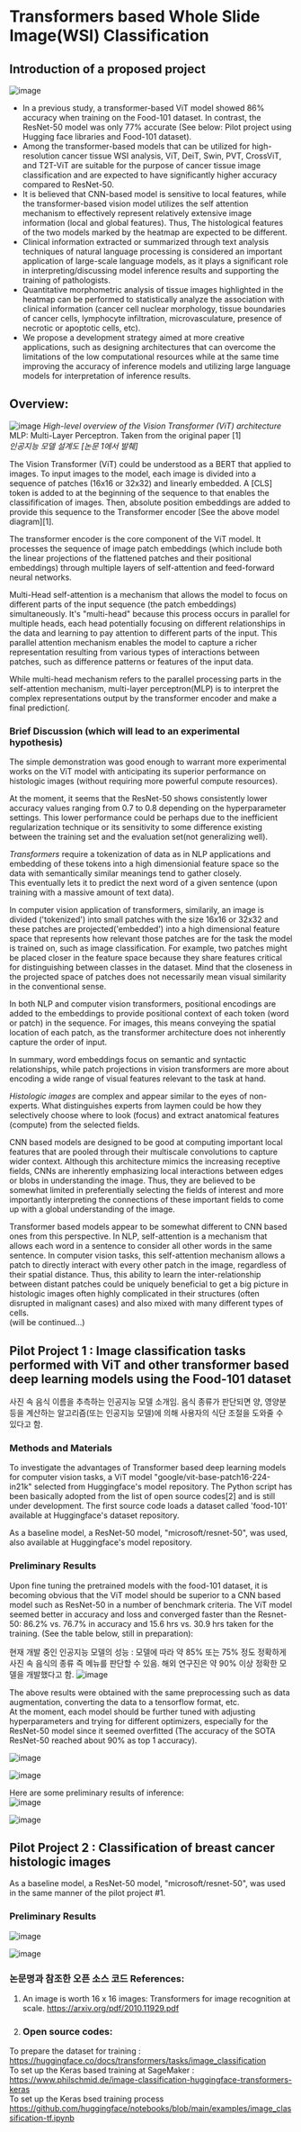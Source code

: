 # Transformers based Whole Slide Image(WSI) Classification <br>
## Introduction of a proposed project

![image](https://github.com/kimdesok/Computer-Vision-Transformers/assets/64822593/71b9a546-fc3d-43d2-b422-c010d4c2abaa)

*  In a previous study, a transformer-based ViT model showed 86% accuracy when training on the Food-101 dataset. In contrast, the ResNet-50 model was only 77% accurate (See below: Pilot project using Hugging face libraries and Food-101 dataset).
*  Among the transformer-based models that can be utilized for high-resolution cancer tissue WSI analysis, ViT, DeiT, Swin, PVT, CrossViT, and T2T-ViT are suitable for the purpose of cancer tissue image classification and are expected to have significantly higher accuracy compared to ResNet-50.
*  It is believed that CNN-based model is sensitive to local features, while the transformer-based vision model utilizes the self attention mechanism to effectively represent relatively extensive image information (local and global features).  Thus, The histological features of the two models marked by the heatmap are expected to be different.
* Clinical information extracted or summarized through text analysis techniques of natural language processing is considered an important application of large-scale language models, as it plays a significant role in interpreting/discussing model inference results and supporting the training of pathologists.
* Quantitative morphometric analysis of tissue images highlighted in the heatmap can be performed to statistically analyze the association with clinical information (cancer cell nuclear morphology, tissue boundaries of cancer cells, lymphocyte infiltration, microvasculature, presence of necrotic or apoptotic cells, etc).
* We propose a development strategy aimed at more creative applications, such as designing architectures that can overcome the limitations of the low computational resources while at the same time improving the accuracy of inference models and utilizing large language models for interpretation of inference results.

## Overview:

![image](https://github.com/kimdesok/Computer-Vision-Transformers/assets/64822593/8a97f8fa-09ac-490d-ac6a-adb5c1846d6b)
*High-level overview of the Vision Transformer (ViT) architecture* MLP: Multi-Layer Perceptron. Taken from the original paper [1] <br>
*인공지능 모델 설계도 [논문 1에서 발췌]*

The Vision Transformer (ViT) could be understood as a BERT that applied to images. To input images to the model, each image is divided into a sequence of patches (16x16 or 32x32) and linearly embedded. A [CLS] token is added to at the beginning of the sequence to that enables the classifification of images. Then, absolute position embeddings are added to provide this sequence to the Transformer encoder [See the above model diagram][1].

The transformer encoder is the core component of the ViT model. It processes the sequence of image patch embeddings (which include both the linear projections of the flattened patches and their positional embeddings) through multiple layers of self-attention and feed-forward neural networks.  

Multi-Head self-attention is a mechanism that allows the model to focus on different parts of the input sequence (the patch embeddings) simultaneously. It's "multi-head" because this process occurs in parallel for multiple heads, each head potentially focusing on different relationships in the data and learning to pay attention to different parts of the input. This parallel attention mechanism enables the model to capture a richer representation resulting from various types of interactions between patches, such as difference patterns or features of the input data.

While multi-head mechanism refers to the parallel processing parts in the self-attention mechanism, multi-layer perceptron(MLP) is to interpret the complex representations output by the transformer encoder and make a final prediction(.

### Brief Discussion (which will lead to an experimental hypothesis)

The simple demonstration was good enough to warrant more experimental works on the ViT model with anticipating its superior performance on histologic images (without requiring more powerful compute resources).

At the moment, it seems that the ResNet-50 shows consistently lower accuracy values ranging from 0.7 to 0.8 depending on the hyperparameter settings.  This lower performance could be perhaps due to the inefficient regularization technique or its sensitivity to some difference existing between the training set and the evaluation set(not generalizing well).

*Transformers* require a tokenization of data as in NLP applications and embedding of these tokens into a high dimensionial feature space so the data with semantically similar meanings tend to gather closely.  <br>
This eventually lets it to predict the next word of a given sentence (upon training with a massive amount of text data). 

In computer vision application of transformers, similarily, an image is divided ('tokenized') into small patches with the size 16x16 or 32x32 and these patches are projected('embedded') into a high dimensional feature space that represents how relevant those patches are for the task the model is trained on, such as image classification.  For example, two patches might be placed closer in the feature space because they share features critical for distinguishing between classes in the dataset.  Mind that the closeness in the projected space of patches does not necessarily mean visual similarity in the conventional sense. 

In both NLP and computer vision transformers, positional encodings are added to the embeddings to provide positional context of each token (word or patch) in the sequence. For images, this means conveying the spatial location of each patch, as the transformer architecture does not inherently capture the order of input.

In summary, word embeddings focus on semantic and syntactic relationships, while patch projections in vision transformers are more about encoding a wide range of visual features relevant to the task at hand.

*Histologic images* are complex and appear similar to the eyes of non-experts.  What distinguishes experts from laymen could be how they selectively choose where to look (focus) and extract anatomical features (compute) from the selected fields.  

CNN based models are designed to be good at computing important local features that are pooled through their multiscale convolutions to capture wider context.  Although this architecture mimics the increasing receptive fields, CNNs are inherently emphasizing local interactions between edges or blobs in understanding the image.  Thus, they are believed to be somewhat limited in preferentially selecting the fields of interest and more importantly interpreting the connections of these important fields to come up with a global understanding of the image.

Transformer based models appear to be somewhat different to CNN based ones from this perspective.  In NLP, self-attention is a mechanism that allows each word in a sentence to consider all other words in the same sentence. In computer vision tasks, this self-attention mechanism allows a patch to directly interact with every other patch in the image, regardless of their spatial distance. Thus, this ability to learn the inter-relationship between distant patches could be uniquely beneficial to get a big picture in histologic images often highly complicated in their structures (often disrupted in malignant cases) and also mixed with many different types of cells.  
(will be continued...)

## Pilot Project 1 : Image classification tasks performed with ViT and other transformer based deep learning models using the Food-101 dataset
사진 속 음식 이름을 추측하는 인공지능 모델 소개임. 음식 종류가 판단되면 양, 영양분 등을 계산하는 알고리즘(또는 인공지능 모델)에 의해 사용자의 식단 조절을 도와줄 수 있다고 함. <br>

### Methods and Materials

To investigate the advantages of Transformer based deep learning models for computer vision tasks, a ViT model "google/vit-base-patch16-224-in21k" selected from Huggingface's model repository.  The Python script has been basically adopted from the list of open source codes[2] and is still under development.  The first source code loads a dataset called 'food-101' available at Huggingface's dataset repository. 

As a baseline model, a ResNet-50 model, "microsoft/resnet-50",  was used, also available at Huggingface's model repository.  

### Preliminary Results

Upon fine tuning the pretrained models with the food-101 dataset, it is becoming obvious that the ViT model should be superior to a CNN based model such as ResNet-50 in a number of benchmark criteria.  The ViT model seemed better in accuracy and loss and converged faster than the Resnet-50: 86.2% vs. 76.7% in accuracy and 15.6 hrs vs. 30.9 hrs taken for the training.  (See the table below, still in preparation):

현재 개발 중인 인공지능 모델의 성능 : 모델에 따라 약 85% 또는 75% 정도 정확하게 사진 속 음식의 종류 즉 메뉴를 판단할 수 있음.  해외 연구진은 약 90% 이상 정확한 모델을 개발했다고 함.
![image](https://github.com/kimdesok/Computer-Vision-Transformers/assets/64822593/ab5fdbac-0f49-4b10-a6b4-ee42a51b57b6)

The above results were obtained with the same preprocessing such as data augmentation, converting the data to a tensorflow format, etc.  
At the moment, each model should be further tuned with adjusting hyperparameters and trying for different optimizers, especially for the ResNet-50 model since it seemed overfitted (The accuracy of the SOTA ResNet-50 reached about 90% as top 1 accuracy).

![image](https://github.com/kimdesok/Computer-Vision-Transformers/assets/64822593/c38bd6bc-28fc-4e20-997e-0dde8019932f)

![image](https://github.com/kimdesok/Computer-Vision-Transformers/assets/64822593/8d5d8c66-d369-4ade-96dd-c183d5c73cbc)

Here are some preliminary results of inference: <br>
![image](https://github.com/kimdesok/Computer-Vision-Transformers/assets/64822593/81f7622e-0fc0-413a-8751-064750942445)

![image](https://github.com/kimdesok/Computer-Vision-Transformers/assets/64822593/d2044dde-4632-40dd-94be-2159bdefe1c5)

## Pilot Project 2 : Classification of breast cancer histologic images 

As a baseline model, a ResNet-50 model, "microsoft/resnet-50",  was used in the same manner of the pilot project #1.  

### Preliminary Results
											
![image](https://github.com/kimdesok/Computer-Vision-Transformers/assets/64822593/e647ef8c-9305-452c-8dcf-76eeb32b04f0)

![image](https://github.com/kimdesok/Computer-Vision-Transformers/assets/64822593/0284de3f-a6df-44be-9782-8ae7ef6793d5)



### 논문명과 참조한 오픈 소스 코드 References:
1) An image is worth 16 x 16 images: Transformers for image recognition at scale. https://arxiv.org/pdf/2010.11929.pdf
2) ### Open source codes:
To prepare the dataset for training : https://huggingface.co/docs/transformers/tasks/image_classification <br>
To set up the Keras based training at SageMaker : https://www.philschmid.de/image-classification-huggingface-transformers-keras <br>
To set up the Keras bsed training process https://github.com/huggingface/notebooks/blob/main/examples/image_classification-tf.ipynb <br>


